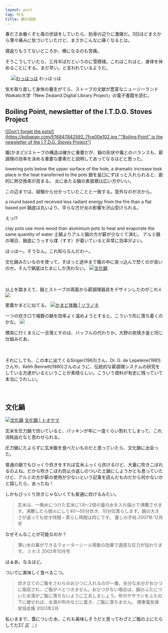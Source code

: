 ```yaml
---
layout: post
tag: 作る
title: 鍋の役割
---
```

春ださあ働くぞと苺の世話をしていたら、肋骨の辺りに激痛だ。3日ほどまえから薄々痛みに気づいていたけど、まさかこんなに痛くなるとは。

寝返りもうてないどころか、横になるのも苦痛。

そうこうしていたら、三月半ばだというのに雪模様。これはこれはと、身体を休めることにする。まだ早い。と言われているようだ。

　
[![わっはっは](https://kobapan.com/f/16621750478_92e06de32c.jpg "わっはっは")](http://www.nzdl.org/gsdlmod?e=d-00000-00---off-0envl--00-0----0-10-0---0---0direct-10---4-------0-0l--11-en-50---20-about---00-0-1-00-0-0-11-1-0utfZz-8-00-0-0-11-10-0utfZz-8-00&cl=CL3.17&d=HASH4a39cd899ed1702ae3954e&gt=1)
わっはっは

気を取り直して身体の養生がてら、ストーブの文献が豊富なニュージーランドWaikato大学「New Zealand Digital Library Project」の電子書籍を読む。

## Boiling Point, newsletter of the I.T.D.G. Stoves Project
[![Don't forget the pots!](https://kobapan.com/f/16847842592_7fce00e102.jpg ""Boiling Point" is the newsletter of the I.T.D.G. Stoves Project")](http://www.nzdl.org/gsdlmod?e=d-00000-00---off-0envl--00-0----0-10-0---0---0direct-10---4-------0-0l--11-en-50---20-about---00-0-1-00-0-0-11-1-0utfZz-8-00&cl=CL3.17&d=HASH016d9d433a46ec04fa346268.3&gt=1#HASH016d9d433a46ec04fa346268.5)

竈(かまど)/ストーブの構造は確かに重要だが、鍋の形状や竈とのバランスも、薪調理の効率を決める重要な要素だと説明してあってなるほどと思った。

>
lowering pots below the upper surface of the hole, a dramatic increase took place in the heat transferred to the pots
鍋を釜口にずぼっと入れられると、劇的に熱交換率が高まる。
炎にあたる鍋の表面積は広い方がいい。

この辺までは、経験から分かっていたことと一致する。意外なのが次から。

>
a round based pot received less radiant energy from the fire than a flat based pot
鍋底は丸いより、平らな方が炎の影響を沢山受けられる。

えっ!?

>
clay pots use more wood than aluminium pots to heat and evaporate the same quantity of water
土鍋よりアルミ鍋の方が薪が少なくて済む。
アルミ鍋の場合、鍋底にうっすら煤（すす）が着いていると非常に効率がよい。

ほっほ〜。そうなん。これ知らなんだわー。

文化鍋みたいなのを使って、すぼっと途中まで竈の中に突っ込んで焚くのが良いのか。そんで鍋底はたまにしか洗わない。
[![文化鍋](https://images-na.ssl-images-amazon.com/images/I/31nifLMElXL._SL250_.jpg "文化鍋")](http://www.amazon.co.jp/gp/product/B001L5H5CO/ref=as_li_ss_il?ie=UTF8&camp=247&creative=7399&creativeASIN=B001L5H5CO&linkCode=as2&tag=kobapan-22)


　

以上を踏まえて、鍋とストーブの両面から薪調理器具をデザインしたのがこれ↓
[![](https://kobapan.com/f/16808088712_b086c26a1f.jpg)](http://www.nzdl.org/gsdlmod?e=d-00000-00---off-0envl--00-0----0-10-0---0---0direct-10---4-------0-0l--11-en-50---20-about---00-0-1-00-0-0-11-1-0utfZz-8-00-0-0-11-10-0utfZz-8-00&cl=CL3.17&d=HASH016d9d433a46ec04fa346268&gt=1)


愛農かまどに似てる。
[![かまど体験 | ソラノネ](http://soranone.jp/wp-content/uploads/2008/04/img_kamado2.jpg "かまど体験 | ソラノネ")](http://soranone.jp/taiken)

一つの炊き口で複数の鍋を効率よく温めようとすると、こういう形に落ち着くのかな。
[![](https://kobapan.com/f/16189268943_0b0cc80fe2.jpg)](http://www.nzdl.org/gsdlmod?e=d-00000-00---off-0envl--00-0----0-10-0---0---0direct-10---4-------0-0l--11-en-50---20-about---00-0-1-00-0-0-11-1-0utfZz-8-00-0-0-11-10-0utfZz-8-00&cl=CL3.17&d=HASH4a39cd899ed1702ae3954e&gt=1)

煙突に行くまえに一旦落とすのは、バッフルの代わりか。大野の炭焼き釜と同じ仕組みだあ。

　

それにしても、この本に出てくるSinger(1963)さん、Dr. G. de Lepeleire(1981)さんや、Keith Bennett(1980)さんのように、伝統的な薪調理システムの研究をしている方達がいるということが素晴らしい。こういう資料が有史に残っていて本当にうれしい。


　

## 文化鍋
[![文化鍋](https://images-na.ssl-images-amazon.com/images/I/31nifLMElXL._SL250_.jpg "文化鍋")](http://www.amazon.co.jp/gp/product/B001L5H5CO/ref=as_li_ss_il?ie=UTF8&camp=247&creative=7399&creativeASIN=B001L5H5CO&linkCode=as2&tag=kobapan-22)
[文化鍋 | トオヤマ](http://www5b.biglobe.ne.jp/~toyama/mypage33.htm)

玄米を圧力鍋で炊いていると、パッキンが年に一度くらい割れてしまって、これ消耗品だなと思わせられる。

圧力鍋にたよらずに玄米飯を食べたいものだと思っていたら、文化鍋に出会った。

普通の鍋でもびっくり炊きをすれば玄米ふっくら炊けるけど、大量に吹きこぼれるのよね。だから吹きこぼれ防止の返しのついた土鍋にしようかとも思っていたけど、アルミの方が薪の使用が少ないという記事を読んだものだから何かないかと探したら、あったね！

しかもびっくり炊きじゃないくても普通に炊けるみたい。
>玄米は、一晩水につけた玄米に1.8～2倍の量の水を入れ強火で沸騰させます。沸騰したら弱火にして40～50分炊き、10分位蒸らします。鍋の大きさが違っても炊き時間・蒸らし時間は同じです。
暮しの手帖 2007年 12月号

なぜそんなことが可能なのか？
>薄い水の幕ができるウォーターシール現象の効果で適度な圧力が加わります。
ミセス 2002年10月号

はぁあ。なるほど。

ついでに美味しく食べるこつ。
>炊き立てのご飯をさわらのおひつに入れるのが一番。余分な水分がおひつに吸収され、ご飯がべとつきません。おひつがない場合は、鍋のふたについた水滴がご飯に落ちないように工夫しましょう。布巾やサラシをふたの下に被せれば、水滴が布巾などに着き、ご飯に落ちません。
関東電気保安協会報 2003年2月

私いままで、蓋についた水、これも美味しそうだと思ってわざとご飯の上にたらしてたΣ(ﾟДﾟ；)




